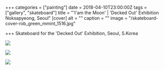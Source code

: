 +++
categories = ["painting"]
date = 2018-04-10T23:00:00Z
tags = ["gallery", "skateboard"]
title = "'I'am the Moon' | 'Decked Out' Exhibition Noksapyeong, Seoul"
[cover]
alt = ""
caption = ""
image = "/skateboard-cover-rob_green_mmint_1516.jpg"

+++
Skateboard for the 'Decked Out' Exhibition, Seoul, S.Korea

![](/skateboard-rob_green_mmint_1516_opti.jpg)

![](/iam_the_moon_detail_mmint_rob_green_1660.jpg)

![](/iam_the_moon_rob_green__mmint_1080.jpg)